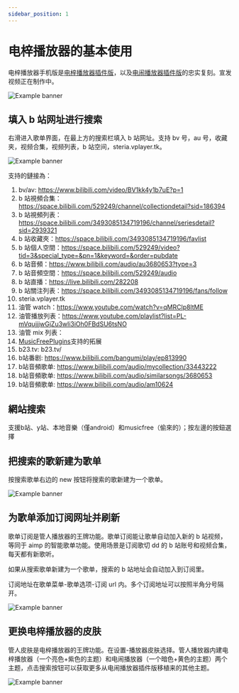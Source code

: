 ```yaml
---
sidebar_position: 1
---
```


# 电梓播放器的基本使用

电梓播放器手机版是[电梓播放器插件版](https://github.com/kenmingwang/azusa-player)，以及[电闹播放器插件版](https://github.com/lovegaoshi/azusa-player/)的忠实复刻。宣发视频正在制作中。

![Example banner](./images/Screenshot_20230606_142623_APM.jpg)

## 填入 b 站网址进行搜索

右滑进入歌单界面，在最上方的搜索栏填入 b 站网址。支持 bv 号，au 号，收藏夹，视频合集，视频列表，b 站空间，steria.vplayer.tk。

![Example banner](./images/Screenshot_20230606_143018_APM.jpg)

支持的鏈接為：

1. bv/av: https://www.bilibili.com/video/BV1kk4y1b7uE?p=1
2. b 站視頻合集：https://space.bilibili.com/529249/channel/collectiondetail?sid=186394
3. b 站視頻列表：https://space.bilibili.com/3493085134719196/channel/seriesdetail?sid=2939321
4. b 站收藏夾：https://space.bilibili.com/3493085134719196/favlist
5. b 站個人空間：https://space.bilibili.com/529249/video?tid=3&special_type=&pn=1&keyword=&order=pubdate
6. b 站音頻：https://www.bilibili.com/audio/au3680653?type=3
7. b 站音頻空間：https://space.bilibili.com/529249/audio
8. b 站直播：https://live.bilibili.com/282208
9. b 站關注列表：https://space.bilibili.com/3493085134719196/fans/follow
10. steria.vplayer.tk
11. 油管 watch：https://www.youtube.com/watch?v=qMRClp8ltME
12. 油管播放列表：https://www.youtube.com/playlist?list=PL-mVqujjjwGjZu3wli3iOh0FBdSU6tsNO
13. 油管 mix 列表：
14. [MusicFreePlugins](https://github.com/maotoumao/MusicFreePlugins)支持的拓展
15. b23.tv: b23.tv/
16. b站番剧: https://www.bilibili.com/bangumi/play/ep813990
17. b站音頻歌单: https://www.bilibili.com/audio/mycollection/33443222
18. b站音頻歌单: https://www.bilibili.com/audio/similarsongs/3680653
19. b站音頻歌单: https://www.bilibili.com/audio/am10624

## 網站搜索

支援b站、y站、本地音樂（僅android）和musicfree（偷來的）；按左邊的按鈕選擇

## 把搜索的歌新建为歌单

按搜索歌单右边的 new 按钮将搜索的歌新建为一个歌单。

![Example banner](./images/Screenshot_20230606_142629_APM.jpg)

## 为歌单添加订阅网址并刷新

歌单订阅是管人播放器的王牌功能。歌单订阅能让歌单自动加入新的 b 站视频，等同于 aimp 的智能歌单功能。使用场景是订阅歌切 dd 的 b 站账号和视频合集，每天都有新歌听。

如果从搜索歌单新建为一个歌单，搜索的 b 站地址会自动加入到订阅里。

订阅地址在歌单菜单-歌单选项-订阅 url 内。多个订阅地址可以按照半角分号隔开。

![Example banner](./images/Screenshot_20230606_142941_APM.jpg)

## 更换电梓播放器的皮肤

管人皮肤是电梓播放器的王牌功能。在设置-播放器皮肤选择。管人播放器内建电梓播放器（一个亮色+紫色的主题）和电闹播放器（一个暗色+黄色的主题）两个主题，点击搜索按钮可以获取更多从电闹播放器插件版移植来的其他主题。

![Example banner](./images/Screenshot_20230606_142655_APM.jpg)
